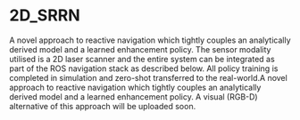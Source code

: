 # 2D_SRRN
A novel approach to reactive navigation which tightly couples an analytically derived model and a learned enhancement policy. The sensor modality utilised is a 2D laser scanner and the entire system can be integrated as part of the ROS navigation stack as described below. All policy training is completed in simulation and zero-shot transferred to the real-world.A novel approach to reactive navigation which tightly couples an analytically derived model and a learned enhancement policy. A visual (RGB-D) alternative of this approach will be uploaded soon.
